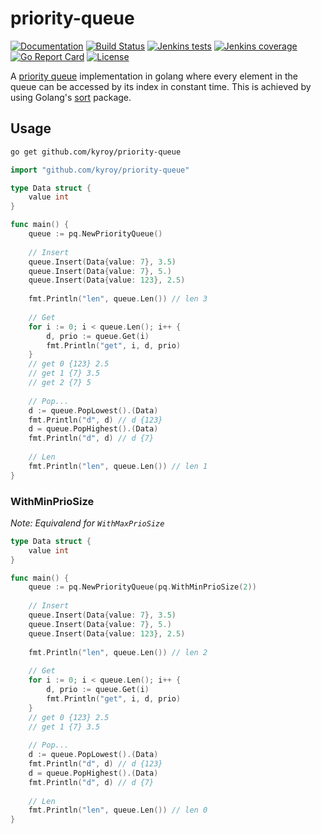 # priority-queue

[![Documentation](https://godoc.org/github.com/Kyroy/priority-queue?status.svg)](http://godoc.org/github.com/Kyroy/priority-queue)
[![Build Status](https://jenkins.kyroy.com/job/github.com-kyroy/job/priority-queue/job/master/badge/icon)](https://jenkins.kyroy.com/job/github.com-kyroy/job/priority-queue/job/master/)
[![Jenkins tests](https://img.shields.io/jenkins/t/https/jenkins.kyroy.com/job/github.com-kyroy/job/priority-queue/job/master.svg)](https://jenkins.kyroy.com/job/github.com-kyroy/job/priority-queue/job/master/)
[![Jenkins coverage](https://img.shields.io/jenkins/c/https/jenkins.kyroy.com/job/github.com-kyroy/job/priority-queue/job/master.svg)](https://jenkins.kyroy.com/job/github.com-kyroy/job/priority-queue/job/master/)
[![Go Report Card](https://goreportcard.com/badge/github.com/kyroy/priority-queue)](https://goreportcard.com/report/github.com/kyroy/priority-queue)
[![License](https://img.shields.io/badge/License-Apache%202.0-blue.svg)](https://github.com/Kyroy/priority-queue/blob/master/LICENSE)

A [priority queue](https://en.wikipedia.org/wiki/Priority_queue) implementation in golang where every element in the queue can be accessed by its index in constant time.
This is achieved by using Golang's [sort](https://golang.org/pkg/sort/) package. 


## Usage

```bash
go get github.com/kyroy/priority-queue
```

```go
import "github.com/kyroy/priority-queue"
````

```go
type Data struct {
	value int
}

func main() {
    queue := pq.NewPriorityQueue()
    
    // Insert
    queue.Insert(Data{value: 7}, 3.5)
    queue.Insert(Data{value: 7}, 5.)
    queue.Insert(Data{value: 123}, 2.5)
    
    fmt.Println("len", queue.Len()) // len 3
    
    // Get
    for i := 0; i < queue.Len(); i++ {
    	d, prio := queue.Get(i)
    	fmt.Println("get", i, d, prio)
    }
    // get 0 {123} 2.5
    // get 1 {7} 3.5
    // get 2 {7} 5
    
    // Pop...
    d := queue.PopLowest().(Data)
    fmt.Println("d", d) // d {123}
    d = queue.PopHighest().(Data)
    fmt.Println("d", d) // d {7}
    
    // Len
    fmt.Println("len", queue.Len()) // len 1
}
```


### WithMinPrioSize

*Note: Equivalend for `WithMaxPrioSize`*

```go
type Data struct {
	value int
}

func main() {
    queue := pq.NewPriorityQueue(pq.WithMinPrioSize(2))
    
    // Insert
    queue.Insert(Data{value: 7}, 3.5)
    queue.Insert(Data{value: 7}, 5.)
    queue.Insert(Data{value: 123}, 2.5)
    
    fmt.Println("len", queue.Len()) // len 2
    
    // Get
    for i := 0; i < queue.Len(); i++ {
    	d, prio := queue.Get(i)
    	fmt.Println("get", i, d, prio)
    }
    // get 0 {123} 2.5
    // get 1 {7} 3.5
    
    // Pop...
    d := queue.PopLowest().(Data)
    fmt.Println("d", d) // d {123}
    d = queue.PopHighest().(Data)
    fmt.Println("d", d) // d {7}
    
    // Len
    fmt.Println("len", queue.Len()) // len 0
}
```
